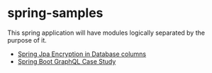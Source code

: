 # spring-samples
This spring application will have modules logically separated by the purpose of it.
* [Spring Jpa Encryption in Database columns](https://github.com/ereshzealous/spring-samples/tree/master/spring-jpa-encryption)
* [Spring Boot GraphQL Case Study](https://github.com/ereshzealous/spring-samples/tree/master/spring-graphql)

